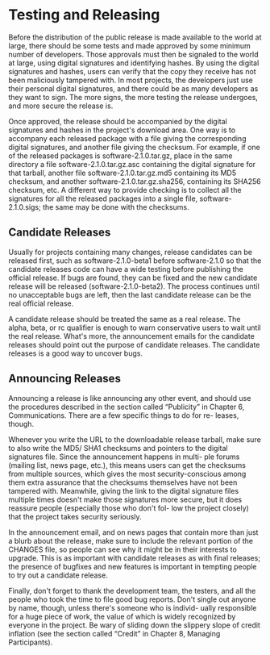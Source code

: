 # Testing and Releasing

Before the distribution of the public release is made available to the world at large, there should be some tests and made approved by some minimum number of developers. Those approvals must then be signaled to the world at large, using digital signatures and identifying hashes. By using the digital signatures and hashes, users can verify that the copy they receive has not been maliciously tampered with. In most projects, the developers just use their personal digital signatures, and there could be as many developers as they want to sign. The more signs, the more testing the release undergoes, and more secure the release is.

Once approved, the release should be accompanied by the digital signatures and hashes in the project's download area. One way is to accompany each released package with a file giving the corresponding digital signatures, and another file giving the checksum. For example, if one of the released packages is software-2.1.0.tar.gz, place in the same directory a file software-2.1.0.tar.gz.asc containing the digital signature for that tarball, another file software-2.1.0.tar.gz.md5 containing its MD5 checksum, and another software-2.1.0.tar.gz.sha256, containing its SHA256 checksum, etc. A different way to provide checking is to collect all the signatures for all the released packages into a single file, software-2.1.0.sigs; the same may be done with the checksums.

## Candidate Releases

Usually for projects containing many changes, release candidates can be released first, such as software-2.1.0-beta1 before software-2.1.0 so that the candidate releases code can have a wide testing before publishing the official release. If bugs are found, they can be fixed and the new candidate release will be released \(software-2.1.0-beta2\). The process continues until no unacceptable bugs are left, then the last candidate release can be the real official release.

A candidate release should be treated the same as a real release. The alpha, beta, or rc qualifier is enough to warn conservative users to wait until the real release. What's more, the announcement emails for the candidate releases should point out the purpose of candidate releases. The candidate releases is a good way to uncover bugs.

## Announcing Releases

Announcing a release is like announcing any other event, and should use the procedures described in the section called “Publicity” in Chapter 6, Communications. There are a few specific things to do for re- leases, though.

Whenever you write the URL to the downloadable release tarball, make sure to also write the MD5/ SHA1 checksums and pointers to the digital signatures file. Since the announcement happens in multi- ple forums \(mailing list, news page, etc.\), this means users can get the checksums from multiple sources, which gives the most security-conscious among them extra assurance that the checksums themselves have not been tampered with. Meanwhile, giving the link to the digital signature files multiple times doesn't make those signatures more secure, but it does reassure people \(especially those who don't fol- low the project closely\) that the project takes security seriously.

In the announcement email, and on news pages that contain more than just a blurb about the release, make sure to include the relevant portion of the CHANGES file, so people can see why it might be in their interests to upgrade. This is as important with candidate releases as with final releases; the presence of bugfixes and new features is important in tempting people to try out a candidate release.

Finally, don't forget to thank the development team, the testers, and all the people who took the time to file good bug reports. Don't single out anyone by name, though, unless there's someone who is individ- ually responsible for a huge piece of work, the value of which is widely recognized by everyone in the project. Be wary of sliding down the slippery slope of credit inflation \(see the section called “Credit” in Chapter 8, Managing Participants\).


